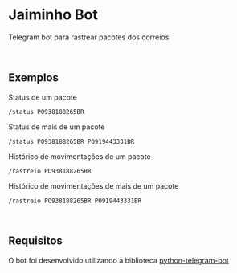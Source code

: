 # Jaiminho Bot

Telegram bot para rastrear pacotes dos correios

&nbsp;

## Exemplos

Status de um pacote

`/status PO938188265BR`


Status de mais de um pacote

`/status PO938188265BR PO919443331BR`


Histórico de movimentações de um pacote

`/rastreio PO938188265BR`


Histórico de movimentações de mais de um pacote

`/rastreio PO938188265BR PO919443331BR`

&nbsp;

## Requisitos

O bot foi desenvolvido utilizando a biblioteca [python-telegram-bot](https://github.com/python-telegram-bot/python-telegram-bot)
